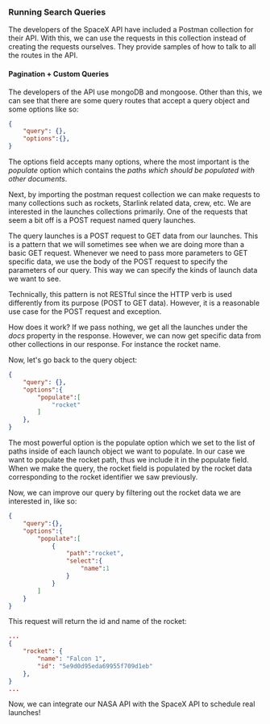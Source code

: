 ### Running Search Queries 

The developers of the SpaceX API have included a Postman collection for their API. With this, we can use the requests in this collection instead of creating the requests ourselves. They provide samples of how to talk to all the routes in the API.

#### Pagination + Custom Queries 

The developers of the API use mongoDB and mongoose. Other than this, we can see that there are some query routes that accept a query object and some options like so: 

```json
{
	"query": {},
	"options":{},
}
```

The options field accepts many options, where the most important is the *populate* option which contains the *paths which should be populated with other documents*. 

Next, by importing the postman request collection we can make requests to many collections such as rockets, Starlink related data, crew, etc. We are interested in the launches collections primarily. One of the requests that seem a bit off is a POST request named query launches.

The query launches is a POST request to GET data from our launches. This is a pattern that we will sometimes see when we are doing more than a basic GET request. Whenever we need to pass more parameters to GET specific data, we use the body of the POST request to specify the parameters of our query. This way we can specify the kinds of launch data we want to see.

Technically, this pattern is not RESTful since the HTTP verb is used differently from its purpose (POST to GET data). However, it is a reasonable use case for the POST request and exception.

How does it work? If we pass nothing, we get all the launches under the *docs* property in the response. However, we can now get specific data from other collections in our response. For instance the rocket name. 

Now, let's go back to the query object: 

```json
{
	"query": {},
	"options":{
		"populate":[
			"rocket"	
		]
	},
}
```

The most powerful option is the populate option which we set to the list of paths inside of each launch object we want to populate. In our case we want to populate the rocket path, thus we include it in the populate field. When we make the query, the rocket field is populated by the rocket data corresponding to the rocket identifier we saw previously.

Now, we can improve our query by filtering out the rocket data we are interested in, like so:

```json
{
	"query":{},
	"options":{
		"populate":[
			{
				"path":"rocket",
				"select":{
					"name":1
				}
			}
		]
	}
}
```

This request will return the id and name of the rocket:

```json
...
{
	"rocket": {
		"name": "Falcon 1",
		"id": "5e9d0d95eda69955f709d1eb"
	},
}
...
```

Now, we can integrate our NASA API with the SpaceX API to schedule real launches!